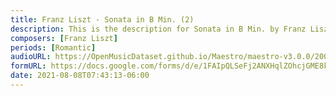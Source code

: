 ```yaml
---
title: Franz Liszt - Sonata in B Min. (2)
description: This is the description for Sonata in B Min. by Franz Liszt
composers: [Franz Liszt]
periods: [Romantic]
audioURL: https://OpenMusicDataset.github.io/Maestro/maestro-v3.0.0/2006/MIDI-Unprocessed_06_R1_2006_01-04_ORIG_MID--AUDIO_06_R1_2006_03_Track03_wav.midi
formURL: https://docs.google.com/forms/d/e/1FAIpQLSeFj2ANXHqlZOhcjGME8kiNYIhAjHz3X2eFnBOQywArshz0rw/viewform
date: 2021-08-08T07:43:13-06:00
---
```

